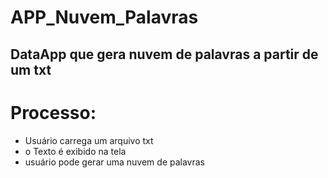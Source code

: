# APP_Nuvem_Palavras
## DataApp que gera nuvem de palavras a partir de um txt

# Processo:
* Usuário carrega um arquivo txt
* o Texto é exibido na tela
* usuário pode gerar uma nuvem de palavras
